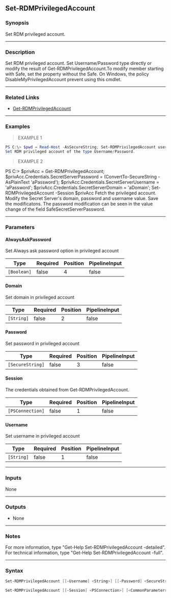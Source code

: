 Set-RDMPrivilegedAccount
------------------------

### Synopsis
Set RDM privileged account.

---

### Description

Set RDM privileged account. Set Username/Password type directly or modify the result of Get-RDMPrivilegedAccount.To modify member starting with Safe, set the property without the Safe. On Windows, the policy DisableMyPrivilegedAccount prevent using this cmdlet.

---

### Related Links
* [Get-RDMPrivilegedAccount](Get-RDMPrivilegedAccount)

---

### Examples
> EXAMPLE 1

```PowerShell
PS C:\> $pwd = Read-Host -AsSecureString; Set-RDMPrivilegedAccount username domain $pwd
Set RDM privileged account of the type Username/Password.
```
> EXAMPLE 2

PS C:\> $privAcc = Get-RDMPrivilegedAccount; $privAcc.Credentials.SecretServerPassword = (ConvertTo-SecureString -AsPlainText 'aPassword'); $privAcc.Credentials.SecretServerUsername = 'aPassword'; $privAcc.Credentials.SecretServerDomain = 'aDomain'; Set-RDMPrivilegedAccount -Session $privAcc
Fetch the privileged account. Modify the Secret Server's domain, password and username value. Save the modificatons. The password modification can be seen in the value change of the field SafeSecretServerPassword.

---

### Parameters
#### **AlwaysAskPassword**
Set Always ask password option in privileged account

|Type       |Required|Position|PipelineInput|
|-----------|--------|--------|-------------|
|`[Boolean]`|false   |4       |false        |

#### **Domain**
Set domain in privileged account

|Type      |Required|Position|PipelineInput|
|----------|--------|--------|-------------|
|`[String]`|false   |2       |false        |

#### **Password**
Set password in privileged account

|Type            |Required|Position|PipelineInput|
|----------------|--------|--------|-------------|
|`[SecureString]`|false   |3       |false        |

#### **Session**
The credentials obtained from Get-RDMPrivilegedAccount.

|Type            |Required|Position|PipelineInput|
|----------------|--------|--------|-------------|
|`[PSConnection]`|false   |1       |false        |

#### **Username**
Set username in privileged account

|Type      |Required|Position|PipelineInput|
|----------|--------|--------|-------------|
|`[String]`|false   |1       |false        |

---

### Inputs
None

---

### Outputs
* None

---

### Notes
For more information, type "Get-Help Set-RDMPrivilegedAccount -detailed". For technical information, type "Get-Help Set-RDMPrivilegedAccount -full".

---

### Syntax
```PowerShell
Set-RDMPrivilegedAccount [[-Username] <String>] [[-Password] <SecureString>] [[-Domain] <String>] [[-AlwaysAskPassword] <Boolean>] [<CommonParameters>]
```
```PowerShell
Set-RDMPrivilegedAccount [[-Session] <PSConnection>] [<CommonParameters>]
```
